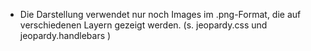 - Die Darstellung verwendet nur noch Images im .png-Format, die auf verschiedenen Layern gezeigt werden. (s. jeopardy.css und jeopardy.handlebars )